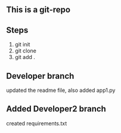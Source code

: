 ## This is a git-repo
## Steps 
1. git init
2. git clone
3. git add .

## Developer branch 

updated the readme file, also added app1.py

## Added Developer2 branch 
created requirements.txt